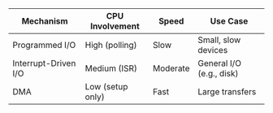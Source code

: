 | Mechanism           | CPU Involvement     | Speed     | Use Case                |
|---------------------|---------------------|-----------|-------------------------|
| Programmed I/O      | High (polling)      | Slow      | Small, slow devices     |
| Interrupt-Driven I/O| Medium (ISR)        | Moderate  | General I/O (e.g., disk)|
| DMA                 | Low (setup only)    | Fast      | Large transfers         |
